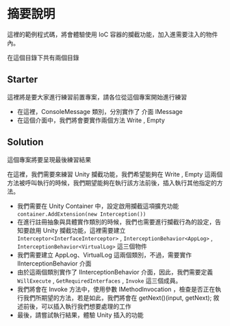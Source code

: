 # 摘要說明

這裡的範例程式碼，將會體驗使用 IoC 容器的攔截功能，加入進需要注入的物件內。

在這個目錄下共有兩個目錄

## Starter

這裡將是要大家進行練習前置專案，請各位從這個專案開始進行練習

* 在這裡，ConsoleMessage 類別，分別實作了 介面 IMessage
* 在這個介面中，我們將會要實作兩個方法 Write , Empty

## Solution

這個專案將要呈現最後練習結果

在這裡，我們需要來練習 Unity 攔截功能，我們希望能夠在 Write , Empty 這兩個方法被呼叫執行的時候，我們期望能夠在執行該方法前後，插入執行其他指定的方法。

* 我們需要在 Unity Container 中，設定啟用攔截這項擴充功能 `container.AddExtension(new Interception())`
* 在進行註冊抽象與具體實作類別的時候，我們也需要進行攔截行為的設定，告知要啟用 Unity 攔截功能，這裡需要建立 `Interceptor<InterfaceInterceptor>` , `InterceptionBehavior<AppLog>` , `InterceptionBehavior<VirtualLog>` 這三個物件
* 我們需要建立 AppLog、VirtualLog 這兩個類別，不過，需要實作 IInterceptionBehavior 介面
* 由於這兩個類別實作了 IInterceptionBehavior 介面，因此，我們需要定義 `WillExecute` , `GetRequiredInterfaces` , `Invoke` 這三個成員。
* 我們將會在 Invoke 方法中，使用參數 IMethodInvocation ，檢查是否正在執行我們所期望的方法，若是如此，我們將會在 getNext()(input, getNext); 敘述前後，可以插入執行我們想要處理的工作
* 最後，請嘗試執行結果，體驗 Unity 插入的功能

